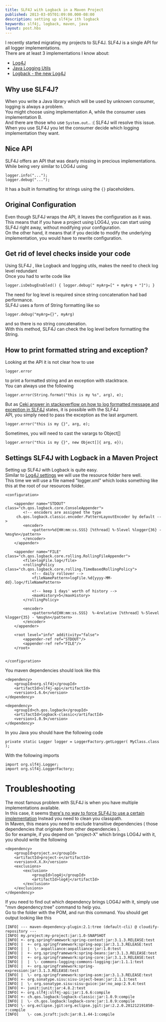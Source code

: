 ```yaml
---
title: SLF4J with Logback in a Maven Project
published: 2013-03-05T01:09:00.000-08:00
description: setting up slf4jw ith logback
keywords: slf4j, logback, maven, java
layout: post.hbs
---
```


I recently started migrating my projects to SLF4J.
SLF4J is a single API for all logger implementations.  
There are at least 3 implementations I know about:

*   [Log4J](http://logging.apache.org/log4j/1.2/ "log4j")
*   [Java Logging Utils](http://docs.oracle.com/javase/1.4.2/docs/api/java/util/logging/package-summary.html "Java Utils Logging")
*   [Logback - the new Log4J](http://logback.qos.ch/ "Logback")

## Why use SLF4J?

When you write a Java library which will be used by unknown consumer, logging is always a problem.  
You might choose using implementation A, while the consumer uses implementation B.  
And there are those who use `System.out`.. :(
SLF4J will resolve this issue.  
When you use SLF4J you let the consumer decide which logging implementation they want.  

## Nice API

SLF4J offers an API that was dearly missing in precious implementations.  
While being very similar to LOG4J using

```
logger.info("...");  
logger.debug("...");  
```

It has a built in formatting for strings using the `{}` placeholders.

## Original Configuration

Even though SLF4J wraps the API, it leaves the configuration as it was.  
This means that if you have a project using LOG4J, you can start using SLF4J right away, without modifying your configuration.  
On the other hand, it means that if you decide to modify the underlying implementation, you would have to rewrite configuration.  

## Get rid of level checks inside your code

Using SLF4J , like Logback and logging utils, makes the need to check log level redundant  
Once you had to write code like

```
logger.isDebugEnabled() { logger.debug(" myArg=[" + myArg + "]"); }     
```

The need for log level is required since string concatenation had bad performance.  
SLF4J uses a form of String formatting like so

```
logger.debug("myArg={}", myArg)  
```

and so there is no string concatenation.  
With this method, SLF4J can check the log level before formatting the String.

## How to print formatted string and exception?

Looking at the API it is not clear how to use

```
logger.error
```

to print a formatted string and an exception with stacktrace.  
You can always use the following

```
logger.error(String.format("this is my %s", arg), e);
```

But as [Ceki answer in stackoverflow on how to log formatted message and exception in SLF4J](http://stackoverflow.com/a/6374166) states, it is possible with the SLF4J  
API, you simply need to pass the exception as the last argument.  

```
logger.error("this is my {}", arg, e);
```

Sometimes, you will need to cast the varargs to Object[]  

```
logger.error("this is my {}", new Object[]{ arg, e});
```

## Settings SLF4J with Logback in a Maven Project

Setting up SLF4J with Logback is quite easy.  
Similar to [Log4J settings](/2010/08/setting-up-log4j-in-maven-project.html "setting up LOG4J with Maven") we will use the resource folder here well.  
This time we will use a file named "logger.xml" which looks something like this at the root of our resources folder.  

```
<configuration>

    <appender name="STDOUT" class="ch.qos.logback.core.ConsoleAppender">
        <!-- encoders are assigned the type
     ch.qos.logback.classic.encoder.PatternLayoutEncoder by default -->
        <encoder>
            <pattern>%d{HH:mm:ss.SSS} [%thread] %-5level %logger{36} - %msg%n</pattern>
        </encoder>
    </appender>

    <appender name="FILE" class="ch.qos.logback.core.rolling.RollingFileAppender">
        <file>logFile.log</file>
        <rollingPolicy class="ch.qos.logback.core.rolling.TimeBasedRollingPolicy">
            <!-- daily rollover -->
            <fileNamePattern>logFile.%d{yyyy-MM-dd}.log</fileNamePattern>

            <!-- keep 1 days' worth of history -->
            <maxHistory>5</maxHistory>
        </rollingPolicy>

        <encoder>
            <pattern>%d{HH:mm:ss.SSS}  %-4relative [%thread] %-5level %logger{35} - %msg%n</pattern>
        </encoder>
    </appender>

    <root level="info" additivity="false">
        <appender-ref ref="STDOUT"/>
        <appender-ref ref="FILE"/>
    </root>


</configuration>
```

You maven dependencies should look like this

```
<dependency>
    <groupId>org.slf4j</groupId>
    <artifactId>slf4j-api</artifactId>
    <version>1.6.6</version>
</dependency>

<dependency>
    <groupId>ch.qos.logback</groupId>
    <artifactId>logback-classic</artifactId>
    <version>1.0.9</version>
</dependency>
```

In you Java you should have the following code

```
private static Logger logger = LoggerFactory.getLogger( MyClass.class );
```

With the following imports

```
import org.slf4j.Logger;
import org.slf4j.LoggerFactory;
```

# Troubleshooting

The most famous problem with SLF4J is when you have multiple implementations available.  
In this case, it seems [there's no way to force SLF4J to use a certain implementation](http://stackoverflow.com/a/11434477/1068746 "stackoverflow question - slf4j multiple implementations") Instead you need to clean you classpath.  
In Maven, this means you need to exclude transitive dependencies ( those dependencies that originate from other dependencies ).  
So for example, if you depend on "project-X" which brings LOG4J with it, you should write the following

```
<dependency>
    <groupId>project.x</groupId>
    <artifactId>project-x</artifactId>
    <version>X.X.X</version>
    <exclusions>
        <exclusion>
            <groupId>log4j</groupId>
            <artifactId>log4j</artifactId>
        </exclusion>
    </exclusions>
</dependency>
```

If you need to find out which dependency brings LOG4J with it, simply use "mvn dependency:tree" command to help you.  
Go to the folder with the POM, and run this command. You should get output looking like this  

```
[INFO] --- maven-dependency-plugin:2.1:tree (default-cli) @ cloudify-repository ---  
[INFO] my.project:my-project:jar:1.0-SNAPSHOT  
[INFO] +- org.springframework:spring-context:jar:3.1.3.RELEASE:test  
[INFO] |  +- org.springframework:spring-aop:jar:3.1.3.RELEASE:test  
[INFO] |  |  \- aopalliance:aopalliance:jar:1.0:test  
[INFO] |  +- org.springframework:spring-beans:jar:3.1.3.RELEASE:test  
[INFO] |  +- org.springframework:spring-core:jar:3.1.3.RELEASE:test  
[INFO] |  |  \- commons-logging:commons-logging:jar:1.1.1:test  
[INFO] |  +- org.springframework:spring-expression:jar:3.1.3.RELEASE:test  
[INFO] |  \- org.springframework:spring-asm:jar:3.1.3.RELEASE:test  
[INFO] +- org.sonatype.sisu:sisu-inject-bean:jar:2.1.1:test  
[INFO] |  \- org.sonatype.sisu:sisu-guice:jar:no_aop:2.9.4:test  
[INFO] +- junit:junit:jar:4.8.2:test  
[INFO] +- org.slf4j:slf4j-api:jar:1.6.6:compile  
[INFO] +- ch.qos.logback:logback-classic:jar:1.0.9:compile  
[INFO] |  \- ch.qos.logback:logback-core:jar:1.0.9:compile  
[INFO] \- org.eclipse.jgit:org.eclipse.jgit:jar:2.2.0.201212191850-r:compile  
[INFO]    \- com.jcraft:jsch:jar:0.1.44-1:compile     
```